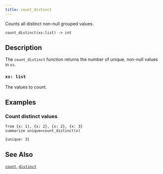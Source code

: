 ```yaml
---
title: count_distinct
---
```


Counts all distinct non-null grouped values.

```tql
count_distinct(xs:list) -> int
```

## Description

The `count_distinct` function returns the number of unique, non-null values in
`xs`.

### `xs: list`

The values to count.

## Examples

### Count distinct values

```tql
from {x: 1}, {x: 2}, {x: 2}, {x: 3}
summarize unique=count_distinct(x)
```

```tql
{unique: 3}
```

## See Also

[`count`](/reference/functions/count),
[`distinct`](/reference/functions/distinct)
